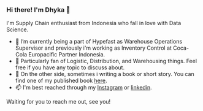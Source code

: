 ### Hi there! I'm Dhyka 👋

I'm Supply Chain enthusiast from Indonesia who fall in love with Data Science.

- 🔭 I’m currently being a part of Hypefast as Warehouse Operations Supervisor and previously i'm working as Inventory Control at Coca-Cola Europacific Partner Indonesia.
- 🌱 Particularly fan of Logistic, Distribution, and Warehousing things. Feel free if you have any topic to discuss about.
- 👯 On the other side, sometimes i writing a book or short story. You can find one of my published book [here](https://www.goodreads.com/book/show/42108485-veranda-dan-pembunuhan-di-seribu-pintu).
- 📫 I'm best reached through my [Instagram](https://www.instagram.com/dhykac/?hl=id) or [linkedin](https://www.linkedin.com/in/dhykac/).

Waiting for you to reach me out, see you!
